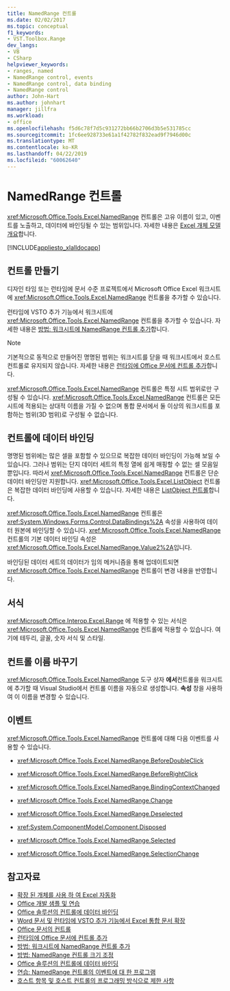 ```yaml
---
title: NamedRange 컨트롤
ms.date: 02/02/2017
ms.topic: conceptual
f1_keywords:
- VST.Toolbox.Range
dev_langs:
- VB
- CSharp
helpviewer_keywords:
- ranges, named
- NamedRange control, events
- NamedRange control, data binding
- NamedRange control
author: John-Hart
ms.author: johnhart
manager: jillfra
ms.workload:
- office
ms.openlocfilehash: f5d6c78f7d5c931272bb66b2706d3b5e531785cc
ms.sourcegitcommit: 1fc6ee928733e61a1f42782f832ead9f7946d00c
ms.translationtype: MT
ms.contentlocale: ko-KR
ms.lasthandoff: 04/22/2019
ms.locfileid: "60062640"
---
```

# <a name="namedrange-control"></a>NamedRange 컨트롤
  <xref:Microsoft.Office.Tools.Excel.NamedRange> 컨트롤은 고유 이름이 있고, 이벤트를 노출하고, 데이터에 바인딩될 수 있는 범위입니다. 자세한 내용은 [Excel 개체 모델 개요](../vsto/excel-object-model-overview.md)합니다.

 [!INCLUDE[appliesto_xlalldocapp](../vsto/includes/appliesto-xlalldocapp-md.md)]

## <a name="create-the-control"></a>컨트롤 만들기
 디자인 타임 또는 런타임에 문서 수준 프로젝트에서 Microsoft Office Excel 워크시트에 <xref:Microsoft.Office.Tools.Excel.NamedRange> 컨트롤을 추가할 수 있습니다.

 런타임에 VSTO 추가 기능에서 워크시트에 <xref:Microsoft.Office.Tools.Excel.NamedRange> 컨트롤을 추가할 수 있습니다. 자세한 내용은 [방법: 워크시트에 NamedRange 컨트롤 추가](../vsto/how-to-add-namedrange-controls-to-worksheets.md)합니다.

> [!NOTE]
>  기본적으로 동적으로 만들어진 명명된 범위는 워크시트를 닫을 때 워크시트에서 호스트 컨트롤로 유지되지 않습니다. 자세한 내용은 [런타임에 Office 문서에 컨트롤 추가](../vsto/adding-controls-to-office-documents-at-run-time.md)합니다.

 <xref:Microsoft.Office.Tools.Excel.NamedRange> 컨트롤은 특정 시트 범위로만 구성될 수 있습니다. <xref:Microsoft.Office.Tools.Excel.NamedRange> 컨트롤은 모든 시트에 적용되는 상대적 이름을 가질 수 없으며 통합 문서에서 둘 이상의 워크시트를 포함하는 범위(3D 범위)로 구성될 수 없습니다.

## <a name="bind-data-to-the-control"></a>컨트롤에 데이터 바인딩
 명명된 범위에는 많은 셀을 포함할 수 있으므로 복잡한 데이터 바인딩이 가능해 보일 수 있습니다. 그러나 범위는 단지 데이터 세트의 특정 열에 쉽게 매핑할 수 없는 셀 모음일 뿐입니다. 따라서 <xref:Microsoft.Office.Tools.Excel.NamedRange> 컨트롤은 단순 데이터 바인딩만 지원합니다. <xref:Microsoft.Office.Tools.Excel.ListObject> 컨트롤은 복잡한 데이터 바인딩에 사용할 수 있습니다. 자세한 내용은 [ListObject 컨트롤](../vsto/listobject-control.md)합니다.

 <xref:Microsoft.Office.Tools.Excel.NamedRange> 컨트롤은 <xref:System.Windows.Forms.Control.DataBindings%2A> 속성을 사용하여 데이터 원본에 바인딩할 수 있습니다. <xref:Microsoft.Office.Tools.Excel.NamedRange> 컨트롤의 기본 데이터 바인딩 속성은 <xref:Microsoft.Office.Tools.Excel.NamedRange.Value2%2A>입니다.

 바인딩된 데이터 세트의 데이터가 임의 메커니즘을 통해 업데이트되면 <xref:Microsoft.Office.Tools.Excel.NamedRange> 컨트롤이 변경 내용을 반영합니다.

## <a name="formatting"></a>서식
 <xref:Microsoft.Office.Interop.Excel.Range> 에 적용할 수 있는 서식은 <xref:Microsoft.Office.Tools.Excel.NamedRange> 컨트롤에 적용할 수 있습니다. 여기에 테두리, 글꼴, 숫자 서식 및 스타일.

## <a name="rename-the-control"></a>컨트롤 이름 바꾸기
 <xref:Microsoft.Office.Tools.Excel.NamedRange> 도구 상자 **에서**컨트롤을 워크시트에 추가할 때 Visual Studio에서 컨트롤 이름을 자동으로 생성합니다. **속성** 창을 사용하여 이 이름을 변경할 수 있습니다.

## <a name="events"></a>이벤트
 <xref:Microsoft.Office.Tools.Excel.NamedRange> 컨트롤에 대해 다음 이벤트를 사용할 수 있습니다.

- <xref:Microsoft.Office.Tools.Excel.NamedRange.BeforeDoubleClick>

- <xref:Microsoft.Office.Tools.Excel.NamedRange.BeforeRightClick>

- <xref:Microsoft.Office.Tools.Excel.NamedRange.BindingContextChanged>

- <xref:Microsoft.Office.Tools.Excel.NamedRange.Change>

- <xref:Microsoft.Office.Tools.Excel.NamedRange.Deselected>

- <xref:System.ComponentModel.Component.Disposed>

- <xref:Microsoft.Office.Tools.Excel.NamedRange.Selected>

- <xref:Microsoft.Office.Tools.Excel.NamedRange.SelectionChange>

## <a name="see-also"></a>참고자료
- [확장 된 개체를 사용 하 여 Excel 자동화](../vsto/automating-excel-by-using-extended-objects.md)
- [Office 개발 샘플 및 연습](../vsto/office-development-samples-and-walkthroughs.md)
- [Office 솔루션의 컨트롤에 데이터 바인딩](../vsto/binding-data-to-controls-in-office-solutions.md)
- [Word 문서 및 런타임에 VSTO 추가 기능에서 Excel 통합 문서 확장](../vsto/extending-word-documents-and-excel-workbooks-in-vsto-add-ins-at-run-time.md)
- [Office 문서의 컨트롤](../vsto/controls-on-office-documents.md)
- [런타임에 Office 문서에 컨트롤 추가](../vsto/adding-controls-to-office-documents-at-run-time.md)
- [방법: 워크시트에 NamedRange 컨트롤 추가](../vsto/how-to-add-namedrange-controls-to-worksheets.md)
- [방법: NamedRange 컨트롤 크기 조정](../vsto/how-to-resize-namedrange-controls.md)
- [Office 솔루션의 컨트롤에 데이터 바인딩](../vsto/binding-data-to-controls-in-office-solutions.md)
- [연습: NamedRange 컨트롤의 이벤트에 대 한 프로그램](../vsto/walkthrough-programming-against-events-of-a-namedrange-control.md)
- [호스트 항목 및 호스트 컨트롤의 프로그래밍 방식으로 제한 사항](../vsto/programmatic-limitations-of-host-items-and-host-controls.md)
